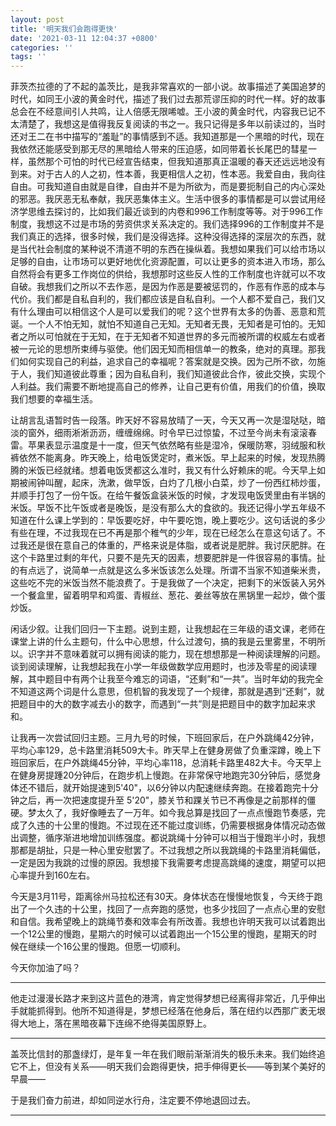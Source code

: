 ```yaml
---
layout: post
title: '明天我们会跑得更快'
date: '2021-03-11 12:04:37 +0800'
categories: ''
tags: ''
---
```


菲茨杰拉德的了不起的盖茨比，是我非常喜欢的一部小说。故事描述了美国追梦的时代，如同王小波的黄金时代，描述了我们过去那荒谬压抑的时代一样。好的故事总会在不经意间引人共鸣，让人倍感无限唏嘘。王小波的黄金时代，内容我已记不太清楚了，我想这是值得我反复阅读的书之一。我只记得是多年以前读过的，当时还对王二在书中描写的“羞耻”的事情感到不适。我知道那是一个黑暗的时代，现在我依然还能感受到那无尽的黑暗给人带来的压迫感，如同带着长长尾巴的彗星一样，虽然那个可怕的时代已经宣告结束，但我知道那真正温暖的春天还远远地没有到来。对于古人的人之初，性本善，我更相信人之初，性本恶。我爱自由，我向往自由。可我知道自由就是自律，自由并不是为所欲为，而是要扼制自己的内心深处的邪恶。我厌恶无私奉献，我厌恶集体主义。生活中很多的事情都是可以尝试用经济学思维去探讨的，比如我们最近谈到的内卷和996工作制度等等。对于996工作制度，我想这不过是市场的劳资供求关系决定的。我们选择996的工作制度并不是我们真正的选择，很多时候，我们是没得选择。这种没得选择的深层次的东西，就是当代社会制度的某种说不清道不明的东西在操纵着。我想如果我们可以给市场以足够的自由，让市场可以更好地优化资源配置，可以让更多的资本进入市场，那么自然将会有更多工作岗位的供给，我想那时这些反人性的工作制度也许就可以不攻自破。我想我们之所以不去作恶，是因为作恶是要被惩罚的，作恶有作恶的成本与代价。我们都是自私自利的，我们都应该是自私自利。一个人都不爱自己，我们又有什么理由可以相信这个人是可以爱我们的呢？这个世界有太多的伪善、恶意和荒诞。一个人不怕无知，就怕不知道自己无知。无知者无畏，无知者是可怕的。无知者之所以可怕就在于无知，在于无知者不知道世界的多元而被所谓的权威左右或者被一元论的思想所束缚与驱使。他们因无知而相信单一的教条，绝对的真理。那我们如何实现自己的利益，追求自己的幸福呢？答案就是交换。因为己所不欲，勿施于人，我们知道彼此尊重；因为自私自利，我们知道彼此合作，彼此交换，实现个人利益。我们需要不断地提高自己的修养，让自己更有价值，用我们的价值，换取我们想要的幸福生活。

让胡言乱语暂时告一段落。昨天好不容易放晴了一天，今天又再一次是湿哒哒，暗淡的窗外，细雨淅淅沥沥，缠缠绵绵。时令早已过惊蛰，不过至今尚未有滚滚春雷。苹果表显示温度是十一度，但天气依然略有些是湿冷，保暖防寒，羽绒服和秋裤依然不能离身。昨天晚上，给电饭煲定时，煮米饭。早上起来的时候，发现热腾腾的米饭已经就绪。想着电饭煲都这么准时，我又有什么好赖床的呢。今天早上如期被闹钟叫醒，起床，洗漱，做早饭，白灼了几根小白菜，炒了一份西红柿炒蛋，并顺手打包了一份午饭。在给午餐饭盒装米饭的时候，才发现电饭煲里由有半锅的米饭。早饭不比午饭或者是晚饭，是没有那么大的食欲的。我还记得小学五年级不知道在什么课上学到的：早饭要吃好，中午要吃饱，晚上要吃少。这句话说的多少有些在理，不过我现在已不再是那个稚气的少年，现在已经怎么在意这句话了。不过我还是很在意自己的体重的，严格来说是体脂，或者说是肥胖。我讨厌肥胖。在这个卡路里过剩的年代，只要不是先天的因素，想要肥胖是一件很容易的事情。扯的有点远了，说简单一点就是这么多米饭该怎么处理。所谓不当家不知道柴米贵，这些吃不完的米饭当然不能浪费了。于是我做了一个决定，把剩下的米饭装入另外一个餐盒里，留着明早和鸡蛋、青椒丝、葱花、姜丝等放在黑锅里一起炒，做个蛋炒饭。

闲话少叙。让我们回归一下主题。说到主题，让我想起在三年级的语文课，老师在课堂上讲的什么主题句，什么中心思想，什么过渡句，搞的我是云里雾里，不明所以。识字并不意味着就可以拥有阅读的能力，现在想想那是一种阅读理解的问题。谈到阅读理解，让我想起我在小学一年级做数学应用题时，也涉及零星的阅读理解，其中题目中有两个让我至今难忘的词语，“还剩”和“一共”。当时年幼的我完全不知道这两个词是什么意思，但机智的我发现了一个规律，那就是遇到“还剩”，就把题目中的大的数字减去小的数字，而遇到“一共”则是把题目中的数字加起来求和。

让我再一次尝试回归主题。三月九号的时候，下班回家后，在户外跳绳42分钟，平均心率129，总卡路里消耗509大卡。昨天早上在健身房做了负重深蹲，晚上下班回家后，在户外跳绳45分钟，平均心率118，总消耗卡路里482大卡。今天早上在健身房提踵20分钟后，在跑步机上慢跑。在非常保守地跑完30分钟后，感觉身体还不错后，就开始提速到5'40"，以6分钟以内配速继续奔跑。在接着跑完十分钟之后，再一次把速度提升至 5'20"，膝关节和踝关节已不再像是之前那样的僵硬。梦太久了，我好像睡去了一万年。如今我总算是找回了一点点慢跑节奏感，完成了久违的十公里的慢跑。不过现在还不能过度训练，仍需要根据身体情况动态做出调整，循序渐进地增加训练强度。都说跳绳十分钟可以相当于慢跑半小时，我想那都是胡扯，只是一种心里安慰罢了。不过我想之所以我跳绳的卡路里消耗偏低，一定是因为我跳的过慢的原因。我想接下我需要考虑提高跳绳的速度，期望可以把心率提升到160左右。

今天是3月11号，距离徐州马拉松还有30天。身体状态在慢慢地恢复，今天终于跑出了一个久违的十公里，找回了一点奔跑的感觉，也多少找回了一点点心里的安慰和自信。我希望晚上的跳绳节奏和效率会有所改善。我想也许明天我可以试着跑出一个12公里的慢跑，星期六的时候可以试着跑出一个15公里的慢跑，星期天的时候在继续一个16公里的慢跑。但愿一切顺利。

今天你加油了吗？

- - -

他走过漫漫长路才来到这片蓝色的港湾，肯定觉得梦想已经离得非常近，几乎伸出手就能抓得到。他所不知道得是，梦想已经落在他身后，落在纽约以西那广袤无垠得大地上，落在黑暗夜幕下连绵不绝得美国原野上。

- - -

盖茨比信封的那盏绿灯，是年复一年在我们眼前渐渐消失的极乐未来。我们始终追它不上，但没有关系——明天我们会跑得更快，把手伸得更长——等到某个美好的早晨——

于是我们奋力前进，却如同逆水行舟，注定要不停地退回过去。

- - -
